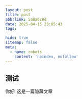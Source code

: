 ```yaml
---
layout: post
title: post
abbrlink: 5a8a6c8d
date: 2025-04-15 23:05:43
tags:

hide: true
sitemap: false
meta:
  - name: robots
    content: 'noindex, nofollow'
---
```


## 测试

你好! 这是一篇隐藏文章
